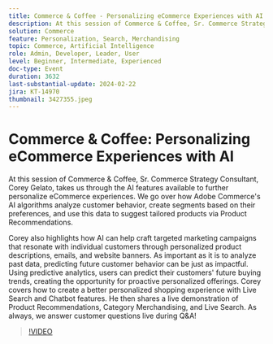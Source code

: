 ```yaml
---
title: Commerce & Coffee - Personalizing eCommerce Experiences with AI
description: At this session of Commerce & Coffee, Sr. Commerce Strategy Consultant, Corey Gelato, takes us through the AI features available to further personalize eCommerce experiences. We go over how Adobe Commerce's AI algorithms analyze customer behavior, create segments based on their preferences, and use this data to suggest tailored products via Product Recommendations. Corey also highlights how AI can help craft targeted marketing campaigns that resonate with individual customers through personalized product descriptions, emails, and website banners. As important as it is to analyze past data, predicting future customer behavior can be just as impactful. Using predictive analytics, users can predict their customers' future buying trends, creating the opportunity for proactive personalized offerings. Corey covers how to create a better personalized shopping experience with Live Search and Chatbot features. He then shares a live demonstration of Product Recommendations, Category Merchandising, and Live Search. As always, we answer customer questions live during Q&A!
solution: Commerce
feature: Personalization, Search, Merchandising
topic: Commerce, Artificial Intelligence
role: Admin, Developer, Leader, User
level: Beginner, Intermediate, Experienced
doc-type: Event
duration: 3632
last-substantial-update: 2024-02-22
jira: KT-14970
thumbnail: 3427355.jpeg
---
```


# Commerce & Coffee: Personalizing eCommerce Experiences with AI

At this session of Commerce & Coffee, Sr. Commerce Strategy Consultant, Corey Gelato, takes us through the AI features available to further personalize eCommerce experiences. We go over how Adobe Commerce's AI algorithms analyze customer behavior, create segments based on their preferences, and use this data to suggest tailored products via Product Recommendations.
 
Corey also highlights how AI can help craft targeted marketing campaigns that resonate with individual customers through personalized product descriptions, emails, and website banners. As important as it is to analyze past data, predicting future customer behavior can be just as impactful. Using predictive analytics, users can predict their customers' future buying trends, creating the opportunity for proactive personalized offerings. Corey covers how to create a better personalized shopping experience with Live Search and Chatbot features. He then shares a live demonstration of Product Recommendations, Category Merchandising, and Live Search. As always, we answer customer questions live during Q&A!

>[!VIDEO](https://video.tv.adobe.com/v/3427493/?learn=on)
